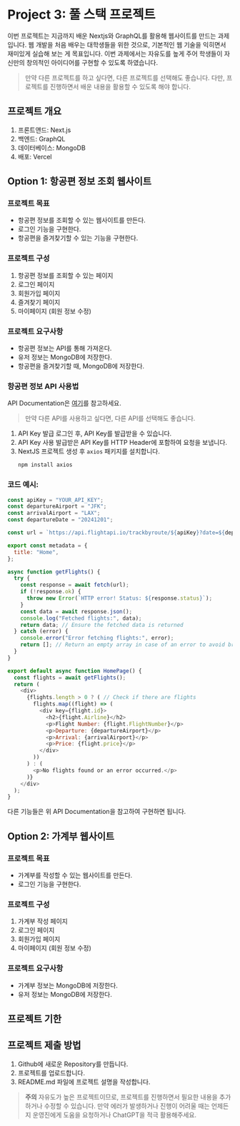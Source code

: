 # Project 3: 풀 스택 프로젝트

이번 프로젝트는 지금까지 배운 Nextjs와 GraphQL를 활용해 웹사이트를 만드는 과제입니다. 웹 개발을 처음 배우는 대학생들을 위한 것으로, 기본적인 웹 기술을 익히면서 재미있게 실습해 보는 게 목표입니다. 이번 과제에서는 자유도를 높게 주어 학생들이 자신만의 창의적인 아이디어를 구현할 수 있도록 하였습니다.

> 만약 다른 프로젝트를 하고 싶다면, 다른 프로젝트를 선택해도 좋습니다. 다만, 프로젝트를 진행하면서 배운 내용을 활용할 수 있도록 해야 합니다.

## 프로젝트 개요
1. 프론트앤드: Next.js
2. 백엔드: GraphQL
3. 데이터베이스: MongoDB
4. 배포: Vercel

## Option 1: 항공편 정보 조회 웹사이트

### 프로젝트 목표
- 항공편 정보를 조회할 수 있는 웹사이트를 만든다.
- 로그인 기능을 구현한다.
- 항공편을 즐겨찾기할 수 있는 기능을 구현한다.

### 프로젝트 구성
1. 항공편 정보를 조회할 수 있는 페이지
2. 로그인 페이지
3. 회원가입 페이지
4. 즐겨찾기 페이지
5. 마이페이지 (회원 정보 수정)

### 프로젝트 요구사항
- 항공편 정보는 API를 통해 가져온다.
- 유저 정보는 MongoDB에 저장한다.
- 항공편을 즐겨찾기할 때, MongoDB에 저장한다.

### 항공편 정보 API 사용법

API Documentation은 [여기](https://docs.flightapi.io/oneway-trip-api)를 참고하세요.

> 만약 다른 API를 사용하고 싶다면, 다른 API를 선택해도 좋습니다. 

1. API Key 발급
   로그인 후, API Key를 발급받을 수 있습니다.
2. API Key 사용
   발급받은 API Key를 HTTP Header에 포함하여 요청을 보냅니다.
3. NextJS 프로젝트 생성 후 `axios` 패키지를 설치합니다.
   ```bash
   npm install axios
   ```

### 코드 예시:
```javascript
const apiKey = "YOUR_API_KEY";
const departureAirport = "JFK";
const arrivalAirport = "LAX";
const departureDate = "20241201";

const url = `https://api.flightapi.io/trackbyroute/${apiKey}?date=${departureDate}&airport1=${departureAirport}&airport2=${arrivalAirport}`;

export const metadata = {
  title: "Home",
};

async function getFlights() {
  try {
    const response = await fetch(url);
    if (!response.ok) {
      throw new Error(`HTTP error! Status: ${response.status}`);
    }
    const data = await response.json();
    console.log("Fetched flights:", data);
    return data; // Ensure the fetched data is returned
  } catch (error) {
    console.error("Error fetching flights:", error);
    return []; // Return an empty array in case of an error to avoid breaking the UI
  }
}

export default async function HomePage() {
  const flights = await getFlights();
  return (
    <div>
      {flights.length > 0 ? ( // Check if there are flights
        flights.map((flight) => (
          <div key={flight.id}>
            <h2>{flight.Airline}</h2>
            <p>Flight Number: {flight.FlightNumber}</p>
            <p>Departure: {departureAirport}</p>
            <p>Arrival: {arrivalAirport}</p>
            <p>Price: {flight.price}</p>
          </div>
        ))
      ) : (
        <p>No flights found or an error occurred.</p>
      )}
    </div>
  );
}
```

다른 기능들은 위 API Documentation을 참고하여 구현하면 됩니다.

## Option 2: 가계부 웹사이트

### 프로젝트 목표
- 가계부를 작성할 수 있는 웹사이트를 만든다.
- 로그인 기능을 구현한다.

### 프로젝트 구성
1. 가계부 작성 페이지
2. 로그인 페이지
3. 회원가입 페이지
5. 마이페이지 (회원 정보 수정)

### 프로젝트 요구사항
- 가계부 정보는 MongoDB에 저장한다.
- 유저 정보는 MongoDB에 저장한다.

## 프로젝트 기한

## 프로젝트 제출 방법
1. Github에 새로운 Repository를 만듭니다.
2. 프로젝트를 업로드합니다.
4. README.md 파일에 프로젝트 설명을 작성합니다.

> **주의** 자유도가 높은 프로젝트이므로, 프로젝트를 진행하면서 필요한 내용을 추가하거나 수정할 수 있습니다. 만약 에러가 발생하거나 진행이 어려울 때는 언제든지 운영진에게 도움을 요청하거나 ChatGPT을 적극 활용해주세요.